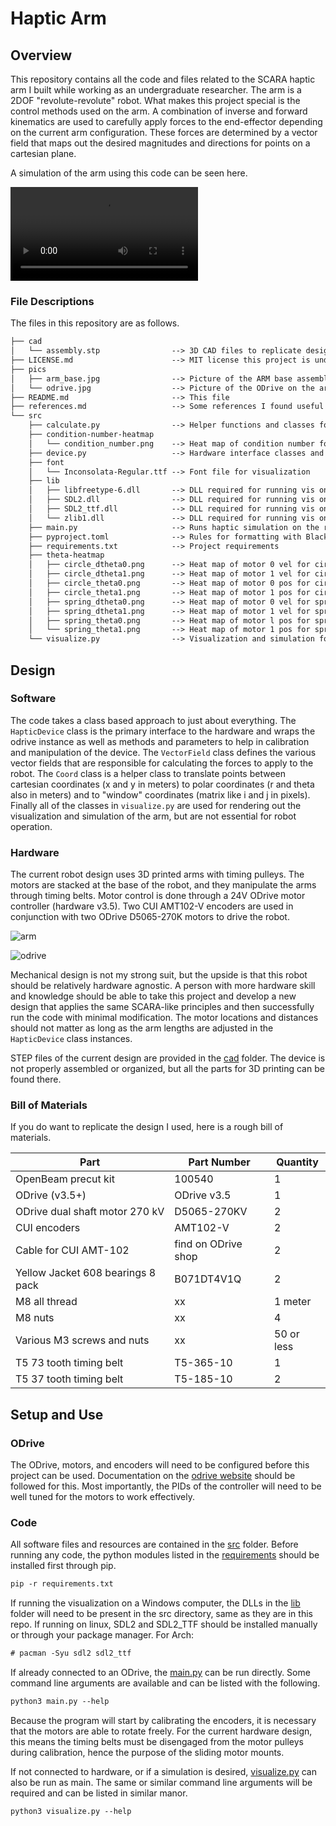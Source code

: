 # Haptic Arm

## Overview

This repository contains all the code and files related to the SCARA haptic arm
I built while working as an undergraduate researcher. The arm is a 2DOF
"revolute-revolute" robot. What makes this project special is the control
methods used on the arm. A combination of inverse and forward kinematics are
used to carefully apply forces to the end-effector depending on the current arm
configuration. These forces are determined by a vector field that maps out the
desired magnitudes and directions for points on a cartesian plane.

A simulation of the arm using this code can be seen here.

![Simulation](https://i.imgur.com/62qTkmU.mp4)

### File Descriptions

The files in this repository are as follows.

```txt
├── cad
│   └── assembly.stp                --> 3D CAD files to replicate design
├── LICENSE.md                      --> MIT license this project is under
├── pics
│   ├── arm_base.jpg                --> Picture of the ARM base assembly
│   └── odrive.jpg                  --> Picture of the ODrive on the arm base
├── README.md                       --> This file
├── references.md                   --> Some references I found useful
└── src
    ├── calculate.py                --> Helper functions and classes for math
    ├── condition-number-heatmap
    │   └── condition_number.png    --> Heat map of condition number for arm
    ├── device.py                   --> Hardware interface classes and methods
    ├── font
    │   └── Inconsolata-Regular.ttf --> Font file for visualization
    ├── lib
    │   ├── libfreetype-6.dll       --> DLL required for running vis on Windows
    │   ├── SDL2.dll                --> DLL required for running vis on Windows
    │   ├── SDL2_ttf.dll            --> DLL required for running vis on Windows
    │   └── zlib1.dll               --> DLL required for running vis on Windows
    ├── main.py                     --> Runs haptic simulation on the robot
    ├── pyproject.toml              --> Rules for formatting with Black
    ├── requirements.txt            --> Project requirements
    ├── theta-heatmap
    │   ├── circle_dtheta0.png      --> Heat map of motor 0 vel for circle VF
    │   ├── circle_dtheta1.png      --> Heat map of motor 1 vel for circle VF
    │   ├── circle_theta0.png       --> Heat map of motor 0 pos for circle VF
    │   ├── circle_theta1.png       --> Heat map of motor 1 pos for circle VF
    │   ├── spring_dtheta0.png      --> Heat map of motor 0 vel for spring VF
    │   ├── spring_dtheta1.png      --> Heat map of motor 1 vel for spring VF
    │   ├── spring_theta0.png       --> Heat map of motor l pos for spring VF
    │   └── spring_theta1.png       --> Heat map of motor 1 pos for spring VF
    └── visualize.py                --> Visualization and simulation for program
```

## Design

### Software

The code takes a class based approach to just about everything. The
`HapticDevice` class is the primary interface to the hardware and wraps the
odrive instance as well as methods and parameters to help in calibration and
manipulation of the device. The `VectorField` class defines the various
vector fields that are responsible for calculating the forces to apply to the
robot. The `Coord` class is a helper class to translate points between cartesian
coordinates (x and y in meters) to polar coordinates (r and theta also in
meters) and to "window" coordinates (matrix like i and j in pixels). Finally all
of the classes in `visualize.py` are used for rendering out the visualization
and simulation of the arm, but are not essential for robot operation.

### Hardware

The current robot design uses 3D printed arms with timing pulleys. The motors
are stacked at the base of the robot, and they manipulate the arms through
timing belts. Motor control is done through a 24V ODrive motor controller
(hardware v3.5). Two CUI AMT102-V encoders are used in conjunction with two
ODrive D5065-270K motors to drive the robot.

![arm](pics/arm_base.jpg)

![odrive](pics/odrive.jpg)

Mechanical design is not my strong suit, but the upside is that this robot
should be relatively hardware agnostic. A person with more hardware skill and
knowledge should be able to take this project and develop a new design that
applies the same SCARA-like principles and then successfully run the code with
minimal modification. The motor locations and distances should not matter as
long as the arm lengths are adjusted in the `HapticDevice` class instances.

STEP files of the current design are provided in the [cad](cad) folder.
The device is not properly assembled or organized, but all the parts for 3D
printing can be found there.

### Bill of Materials

If you do want to replicate the design I used, here is a rough bill of
materials.

| Part                              | Part Number         | Quantity   |
|-----------------------------------|---------------------|------------|
| OpenBeam precut kit               | 100540              | 1          |
| ODrive (v3.5+)                    | ODrive v3.5         | 1          |
| ODrive dual shaft motor 270 kV    | D5065-270KV         | 2          |
| CUI encoders                      | AMT102-V            | 2          |
| Cable for CUI AMT-102             | find on ODrive shop | 2          |
| Yellow Jacket 608 bearings 8 pack | B071DT4V1Q          | 2          |
| M8 all thread                     | xx                  | 1 meter    |
| M8 nuts                           | xx                  | 4          |
| Various M3 screws and nuts        | xx                  | 50 or less |
| T5 73 tooth timing belt           | T5-365-10           | 1          |
| T5 37 tooth timing belt           | T5-185-10           | 2          |

## Setup and Use

### ODrive

The ODrive, motors, and encoders will need to be configured before this project
can be used. Documentation on the
[odrive website](https://docs.odriverobotics.com/) should be followed for this.
Most importantly, the PIDs of the controller will need to be well tuned for the
motors to work effectively.

### Code

All software files and resources are contained in the [src](src) folder. Before
running any code, the python modules listed in the
[requirements](requirementes.txt) should be installed first through pip.

```txt
pip -r requirements.txt
```

If running the visualization on a Windows computer, the DLLs in the
[lib](src/lib) folder will need to be present in the src directory, same as they
are in this repo. If running on linux, SDL2 and SDL2_TTF should be installed
manually or through your package manager. For Arch:

```txt
# pacman -Syu sdl2 sdl2_ttf
```

If already connected to an ODrive, the [main.py](src/main.py) can be run
directly. Some command line arguments are available and can be listed with the
following.

```txt
python3 main.py --help
```

Because the program will start by calibrating the encoders, it is necessary that
the motors are able to rotate freely. For the current hardware design, this
means the timing belts must be disengaged from the motor pulleys during
calibration, hence the purpose of the sliding motor mounts.

If not connected to hardware, or if a simulation is desired,
[visualize.py](src/visualize.py) can also be run as main. The same or similar
command line arguments will be required and can be listed in similar manor.

```txt
python3 visualize.py --help
```
